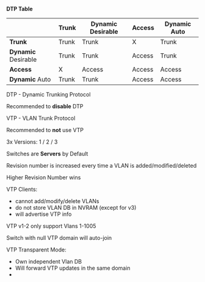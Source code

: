 **DTP Table**

|                       | Trunk | Dynamic Desirable | Access | Dynamic Auto |
| --------------------- | ----- | ----------------- | ------ | ------------ |
| **Trunk**             | Trunk | Trunk             | X      | Trunk        |
| **Dynamic** Desirable | Trunk | Trunk             | Access | Trunk        |
| **Access**            | X     | Access            | Access | Access       |
| **Dynamic** Auto      | Trunk | Trunk             | Access | Access       |

DTP - Dynamic Trunking Protocol

Recommended to **disable** DTP

VTP - VLAN Trunk Protocol

Recommended to **not** use VTP

3x Versions: 1 / 2  / 3

Switches are **Servers** by Default

Revision number is increased every time a VLAN is added/modified/deleted

Higher Revision Number wins

VTP Clients:
- cannot add/modify/delete VLANs
- do not store VLAN DB in NVRAM (except for v3)
- will advertise VTP info

VTP v1-2 only support Vlans 1-1005

Switch with null VTP domain will auto-join

VTP Transparent Mode:
- Own independent Vlan DB
- Will forward VTP updates in the same domain
- 